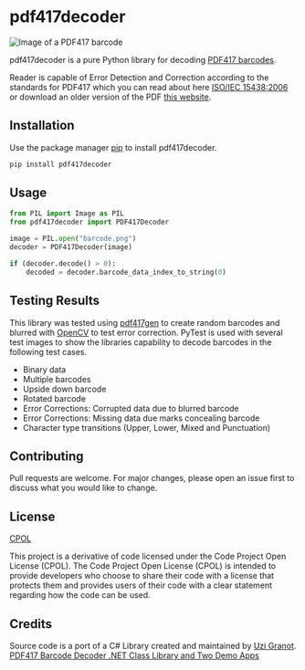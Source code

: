 # pdf417decoder
![Image of a PDF417 barcode](https://raw.githubusercontent.com/sparkfish/pdf417decoder/dev/python/images/haiku.png?id=1)

pdf417decoder is a pure Python library for decoding [PDF417 barcodes](https://en.wikipedia.org/wiki/PDF417).

Reader is capable of Error Detection and Correction according to the standards for PDF417 which you can read about here [ISO/IEC 15438:2006](https://www.iso.org/standard/43816.html) or download an older version of the PDF [this website](https://www.expresscorp.com/public/uploads/specifications/44/USS-PDF-417.pdf).

## Installation

Use the package manager [pip](https://pip.pypa.io/en/stable/) to install pdf417decoder.

```bash
pip install pdf417decoder
```

## Usage

```python
from PIL import Image as PIL
from pdf417decoder import PDF417Decoder

image = PIL.open("barcode.png")
decoder = PDF417Decoder(image)

if (decoder.decode() > 0):
    decoded = decoder.barcode_data_index_to_string(0)
```

## Testing Results

This library was tested using [pdf417gen](https://pypi.org/project/pdf417gen/) to create random barcodes and blurred with [OpenCV](https://pypi.org/project/opencv-python/) to test error correction. PyTest is used with several test images to show the libraries capability to decode barcodes in the following test cases.

* Binary data
* Multiple barcodes
* Upside down barcode
* Rotated barcode
* Error Corrections: Corrupted data due to blurred barcode
* Error Corrections: Missing data due marks concealing barcode
* Character type transitions (Upper, Lower, Mixed and Punctuation)

## Contributing
Pull requests are welcome. For major changes, please open an issue first to discuss what you would like to change.

## License
[CPOL](https://www.codeproject.com/info/cpol10.aspx)

This project is a derivative of code licensed under the Code Project Open License (CPOL). The Code Project Open License (CPOL) is intended to provide developers who choose to share their code with a license that protects them and provides users of their code with a clear statement regarding how the code can be used.

## Credits

 Source code is a port of a C# Library created and maintained by [Uzi Granot](https://www.codeproject.com/script/Membership/View.aspx?mid=193217). [PDF417 Barcode Decoder .NET Class Library and Two Demo Apps](https://www.codeproject.com/Articles/4042463/PDF417-Barcode-Decoder-NET-Class-Library-and-Two-D)
